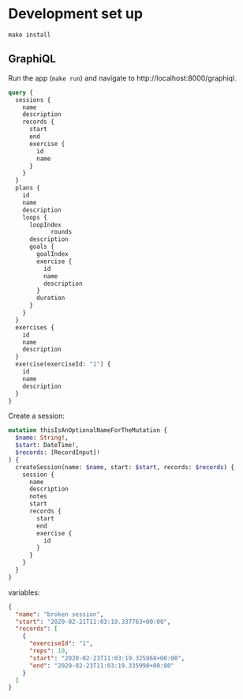 # Development set up

```shell
make install
```

## GraphiQL

Run the app (`make run`) and navigate to http://localhost:8000/graphiql.

```graphql
query {
  sessions {
    name
    description
    records {
      start
      end
      exercise {
        id
        name
      }
    }
  }
  plans {
    id
    name
    description
    loops {
      loopIndex
			rounds
      description
      goals {
        goalIndex
        exercise {
          id
          name
          description
        }
        duration
      }
    }
  }
  exercises {
    id
    name
    description
  }
  exercise(exerciseId: "1") {
    id
    name
    description
  }
}
```

Create a session:

```graphql
mutation thisIsAnOptionalNameForTheMutation {
  $name: String!,
  $start: DateTime!,
  $records: [RecordInput]!
) {
  createSession(name: $name, start: $start, records: $records) {
    session {
      name
      description
      notes
      start
      records {
        start
        end
        exercise {
          id
        }
      }
    }
  }
}
```

variables:

```json
{
  "name": "broken session",
  "start": "2020-02-21T11:03:19.337763+00:00",
  "records": [
    {
      "exerciseId": "1",
      "reps": 10,
      "start": "2020-02-23T11:03:19.325868+00:00",
      "end": "2020-02-23T11:03:19.335990+00:00"
    }
  ]
}
```

